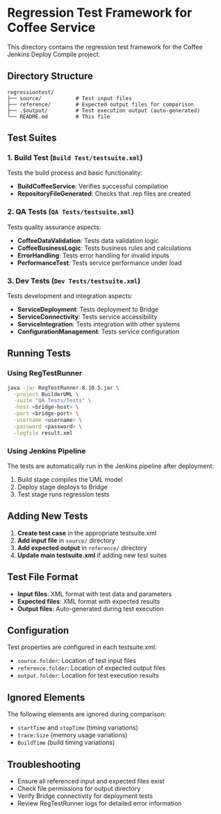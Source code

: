 # Regression Test Framework for Coffee Service

This directory contains the regression test framework for the Coffee Jenkins Deploy Compile project.

## Directory Structure

```
regressiontest/
├── source/           # Test input files
├── reference/        # Expected output files for comparison
├── .$output/         # Test execution output (auto-generated)
└── README.md         # This file
```

## Test Suites

### 1. Build Test (`Build Test/testsuite.xml`)
Tests the build process and basic functionality:
- **BuildCoffeeService**: Verifies successful compilation
- **RepositoryFileGenerated**: Checks that .rep files are created

### 2. QA Tests (`QA Tests/testsuite.xml`)
Tests quality assurance aspects:
- **CoffeeDataValidation**: Tests data validation logic
- **CoffeeBusinessLogic**: Tests business rules and calculations
- **ErrorHandling**: Tests error handling for invalid inputs
- **PerformanceTest**: Tests service performance under load

### 3. Dev Tests (`Dev Tests/testsuite.xml`)
Tests development and integration aspects:
- **ServiceDeployment**: Tests deployment to Bridge
- **ServiceConnectivity**: Tests service accessibility
- **ServiceIntegration**: Tests integration with other systems
- **ConfigurationManagement**: Tests service configuration

## Running Tests

### Using RegTestRunner
```bash
java -jar RegTestRunner-8.10.5.jar \
  -project BuilderUML \
  -suite "QA Tests/Tests" \
  -host <bridge-host> \
  -port <bridge-port> \
  -username <username> \
  -password <password> \
  -logfile result.xml
```

### Using Jenkins Pipeline
The tests are automatically run in the Jenkins pipeline after deployment:
1. Build stage compiles the UML model
2. Deploy stage deploys to Bridge
3. Test stage runs regression tests

## Adding New Tests

1. **Create test case** in the appropriate testsuite.xml
2. **Add input file** in `source/` directory
3. **Add expected output** in `reference/` directory
4. **Update main testsuite.xml** if adding new test suites

## Test File Format

- **Input files**: XML format with test data and parameters
- **Expected files**: XML format with expected results
- **Output files**: Auto-generated during test execution

## Configuration

Test properties are configured in each testsuite.xml:
- `source.folder`: Location of test input files
- `reference.folder`: Location of expected output files
- `output.folder`: Location for test execution results

## Ignored Elements

The following elements are ignored during comparison:
- `startTime` and `stopTime` (timing variations)
- `trace:Size` (memory usage variations)
- `BuildTime` (build timing variations)

## Troubleshooting

- Ensure all referenced input and expected files exist
- Check file permissions for output directory
- Verify Bridge connectivity for deployment tests
- Review RegTestRunner logs for detailed error information
